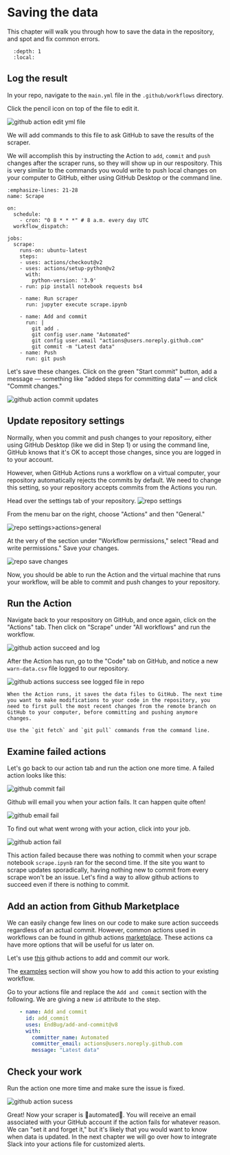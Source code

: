 ```{include} _templates/nav.html
```

# Saving the data

This chapter will walk you through how to save the data in the repository, and spot and fix common errors.  

```{contents} Sections
  :depth: 1
  :local:
```

## Log the result

In your repo, navigate to the `main.yml` file in the `.github/workflows` directory. 

Click the pencil icon on top of the file to edit it.

![github action edit yml file](./_static/commit-edit-pencil.png)

We will add commands to this file to ask GitHub to save the results of the scraper. 

We will accomplish this by instructing the Action to `add`, `commit` and `push` changes after the scraper runs, so they will show up in our respository. This is very similar to the commands you would write to push local changes on your computer to GitHub, either using GitHub Desktop or the command line.


```{code-block} bash
:emphasize-lines: 21-28
name: Scrape

on:
  schedule:
    - cron: "0 8 * * *" # 8 a.m. every day UTC
  workflow_dispatch:

jobs:
  scrape:
    runs-on: ubuntu-latest
    steps:
    - uses: actions/checkout@v2
    - uses: actions/setup-python@v2
      with:
        python-version: '3.9'
    - run: pip install notebook requests bs4
    
    - name: Run scraper
      run: jupyter execute scrape.ipynb
    
    - name: Add and commit	
      run: |
        git add .	
        git config user.name "Automated"	
        git config user.email "actions@users.noreply.github.com"	
        git commit -m "Latest data" 	
    - name: Push	
      run: git push
```

Let's save these changes. Click on the green "Start commit" button, add a message — something like "added steps for committing data" — and click "Commit changes."

![github action commit updates](./_static/commit-commit-changes.png)

## Update repository settings

Normally, when you commit and push changes to your repository, either using GitHub Desktop (like we did in Step 1) or using the command line, GitHub knows that it's OK to accept those changes, since you are logged in to your account. 

However, when GitHub Actions runs a workflow on a virtual computer, your repository automatically rejects the commits by default. We need to change this setting, so your repository accepts commits from the Actions you run.

Head over the settings tab of your repository. 
![repo settings](./_static/commit-settings.png)

From the menu bar on the right, choose "Actions" and then "General."

![repo settings>actions>general](./_static/commit-actions-general.png)


At the very of the section under "Workflow permissions," select "Read and write permissions." Save your changes.

![repo save changes](./_static/commit-settings-update.png)

Now, you should be able to run the Action and the virtual machine that runs your workflow, will be able to commit and push changes to your repository.

## Run the Action

Navigate back to your respository on GitHub, and once again, click on the "Actions" tab. Then click on "Scrape" under "All workflows" and run the workflow. 

![github action succeed and log](./_static/actions-save-and-log.png)

After the Action has run, go to the "Code" tab on GitHub, and notice a new `warn-data.csv` file logged to our repository.

![github actions success see logged file in repo](./_static/actions-success-final.png)

```{note}
When the Action runs, it saves the data files to GitHub. The next time you want to make modifications to your code in the repository, you need to first pull the most recent changes from the remote branch on GitHub to your computer, before committing and pushing anymore changes. 

Use the `git fetch` and `git pull` commands from the command line.
```

## Examine failed actions

Let's go back to our action tab and run the action one more time.
A failed action looks like this:

![github commit fail](./_static/commit1.png)

Github will email you when your action fails. It can happen quite often!

![github email fail](./_static/commit2.png)

To find out what went wrong with your action, click into your job. 

![github action fail](./_static/commit3.png)

This action failed because there was nothing to commit when your scrape notebook `scrape.ipynb` ran for the second time. 
If the site you want to scrape updates sporadically, having nothing new to commit from every scrape won't be an issue. Let's find a way to allow github actions to succeed even if there is nothing to commit. 

## Add an action from Github Marketplace

We can easily change few lines on our code to make sure action succeeds regardless of an actual commit. However, common actions used in workflows can be found in github actions [marketplace](https://github.com/marketplace?type=actions). These actions ca  have more options that will be useful for us later on.

Let's use [this](https://github.com/marketplace/actions/add-commit) github actions to add and commit our work. 

The [examples](https://github.com/marketplace/actions/add-commit#examples) section will show you how to add this action to your existing workflow. 

Go to your actions file and replace the `Add and commit` section with the following. We are giving a new `id` attribute to the step.

```yaml
    - name: Add and commit
      id: add_commit
      uses: EndBug/add-and-commit@v8
      with:
        committer_name: Automated
        committer_email: actions@users.noreply.github.com
        message: "Latest data"
```

## Check your work

Run the action one more time and make sure the issue is fixed. 

![github action sucess](./_static/commit4-copy.png)

Great! Now your scraper is 🌟automated🌟. You will receive an email associated with your GitHub account if the action fails for whatever reason. We can "set it and forget it," but it's likely that you would want to know when data is updated. In the next chapter we will go over how to integrate Slack into your actions file for customized alerts. 

